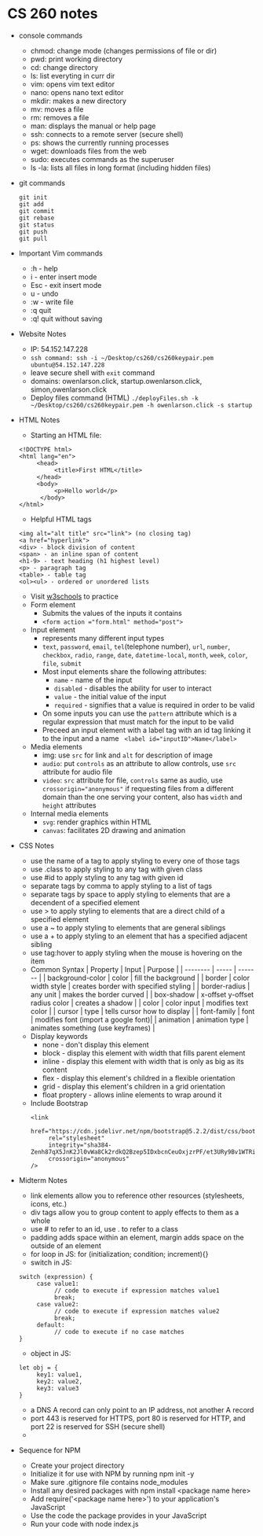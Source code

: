 # CS 260 notes

- console commands
     - chmod: change mode (changes permissions of file or dir)
     - pwd: print working directory
     - cd: change directory
     - ls: list everyting in curr dir
     - vim: opens vim text editor
     - nano: opens nano text editor
     - mkdir: makes a new directory
     - mv: moves a file
     - rm: removes a file
     - man: displays the manual or help page
     - ssh: connects to a remote server (secure shell)
     - ps: shows the currently running processes
     - wget: downloads files from the web 
     - sudo: executes commands as the superuser
     - ls -la: lists all files in long format (including hidden files)
- git commands
     ```
     git init
     git add
     git commit
     git rebase
     git status
     git push
     git pull
     ```
- Important Vim commands
     - :h - help
     - i - enter insert mode
     - Esc - exit insert mode
     - u - undo
     - :w - write file
     - :q quit
     - :q! quit without saving

- Website Notes
    - IP: 54.152.147.228
    - `ssh command: ssh -i ~/Desktop/cs260/cs260keypair.pem ubuntu@54.152.147.228`
     - leave secure shell with `exit` command
     - domains: owenlarson.click, startup.owenlarson.click, simon,owenlarson.click
     - Deploy files command (HTML) ` ./deployFiles.sh -k ~/Desktop/cs260/cs260keypair.pem -h owenlarson.click -s startup `


- HTML Notes
     - Starting an HTML file:
     ``` 
     <!DOCTYPE html>
     <html lang="en">
          <head>
               <title>First HTML</title>
          </head>
          <body>
               <p>Hello world</p>
           </body>
     </html>
     ```
     - Helpful HTML tags
     ```
     <img alt="alt title" src="link"> (no closing tag)
     <a href="hyperlink">
     <div> - block division of content
     <span> - an inline span of content
     <h1-9> - text heading (h1 highest level)
     <p> - paragraph tag
     <table> - table tag
     <ol><ul> - ordered or unordered lists
     ```
     - Visit [w3schools](https://www.w3schools.com) to practice
     - Form element
          - Submits the values of the inputs it contains
          - ` <form action ="form.html" method="post"> `
     - Input element
          - represents many different input types
          - `text`, `password`, `email`, `tel`(telephone number), `url`, `number`, `checkbox`, `radio`, `range`, `date`, `datetime-local`, `month`, `week`, `color`, `file`, `submit`
          - Most input elements share the following attributes: 
               - `name` - name of the input
               - `disabled` - disables the ability for user to interact
               - `value` - the initial value of the input
               - `required` - signifies that a value is required in order to be valid
          - On some inputs you can use the `pattern` attribute which is a regular expression that must match for the input to be valid
          - Preceed an input element with a label tag with an id tag linking it to the input and a name
          ` <label id="inputID">Name</label>`
     - Media elements
          - img: use `src` for link and `alt` for description of image
          - `audio`: put `controls` as an attribute to allow controls, use `src` attribute for audio file
          - `video`: `src` attribute for file, `controls` same as audio, use `crossorigin="anonymous"` if requesting files from a different domain than the one serving your content, also has `width` and `height` attributes
     - Internal media elements
          - `svg`: render graphics within HTML
          - `canvas`: facilitates 2D drawing and animation
- CSS Notes
     - use the name of a tag to apply styling to every one of those tags
     - use .class to apply styling to any tag with given class
     - use #id to apply styling to any tag with given id
     - separate tags by comma to apply styling to a list of tags
     - separate tags by space to apply styling to elements that are a decendent of a specified element
     - use > to apply styling to elements that are a direct child of a specified element
     - use a ~ to apply styling to elements that are general siblings
     - use a + to apply styling to an element that has a specified adjacent sibling
     - use tag:hover to apply styling when the mouse is hovering on the item
     - Common Syntax
          | Property | Input | Purpose |
          | -------- | ----- | ------- |
          | background-color | color | fill the background |
          | border | color width style | creates border with specified styling |
          | border-radius | any unit | makes the border curved |
          | box-shadow | x-offset y-offset radius color | creates a shadow |
          | color | color input | modifies text color |
          | cursor | type | tells cursor how to display |
          | font-family | font | modifies font (import a google font)|
          | animation | animation type | animates something (use keyframes) |
     - Display keywords
          - none - don't display this element
          - block - display this element with width that fills parent element
          - inline - display this element with width that is only as big as its content
          - flex - display this element's childred in a flexible orientation
          - grid - display this element's children in a grid orientation
          - float proptery - allows inline elements to wrap around it
     - Include Bootstrap
          ```
          <link 
               href="https://cdn.jsdelivr.net/npm/bootstrap@5.2.2/dist/css/bootstrap.min.css"
               rel="stylesheet"
               integrity="sha384-Zenh87qX5JnK2Jl0vWa8Ck2rdkQ2Bzep5IDxbcnCeuOxjzrPF/et3URy9Bv1WTRi"
               crossorigin="anonymous"
          /> 
          ```

- Midterm Notes
     - link elements allow you to reference other resources (stylesheets, icons, etc.)
     - div tags allow you to group content to apply effects to them as a whole
     - use # to refer to an id, use . to refer to a class
     - padding adds space within an element, margin adds space on the outside of an element
     - for loop in JS: for (initialization; condition; increment){}
     - switch in JS: 
     ```
     switch (expression) {
          case value1:
               // code to execute if expression matches value1
               break;
          case value2:
               // code to execute if expression matches value2
               break;
          default:
               // code to execute if no case matches
     }
     ```
     - object in JS: 
     ```
     let obj = {
          key1: value1,
          key2: value2,
          key3: value3
     }
     ```
     - a DNS A record can only point to an IP address, not another A record
     - port 443 is reserved for HTTPS, port 80 is reserved for HTTP, and port 22 is reserved for SSH (secure shell)
     - 

- Sequence for NPM
     - Create your project directory
     - Initialize it for use with NPM by running npm init -y
     - Make sure .gitignore file contains node_modules
     - Install any desired packages with npm install \<package name here\>
     - Add require('\<package name here\>') to your application's JavaScript
     - Use the code the package provides in your JavaScript
     - Run your code with node index.js

